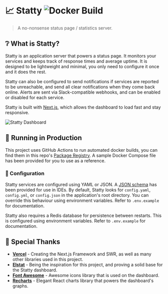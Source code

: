 # 📈 Statty ![Docker Build](https://github.com/lolPants/statty/workflows/Docker%20Build/badge.svg)

> A no-nonsense status page / statistics server.

## ❔ What is Statty?
Statty is an application server that powers a status page. It monitors your services and keeps track of response times and average uptime. It is designed to be lightweight and minimal, you only need to configure it once and it does the rest.

Statty can also be configured to send notifications if services are reported to be unreachable, and send all clear notifications when they come back online. Alerts are sent via Slack-compatible webhooks, and can be enabled or disabled for each service.

Statty is built with [Next.js](https://github.com/vercel/next.js), which allows the dashboard to load fast and stay responsive.

![Statty Dashboard](https://raw.githubusercontent.com/lolPants/statty/master/assets/demo.png)

## 🚀 Running in Production
This project uses GitHub Actions to run automated docker builds, you can find them in this repo's [Package Registry](https://github.com/lolPants/statty/packages). A sample Docker Compose file has been provided for you to use as a reference.

### 📝 Configuration
Statty services are configured using YAML or JSON. A [JSON schema](https://raw.githubusercontent.com/lolPants/statty/master/assets/config.schema.json) has been provided for use in IDEs. By default, Statty looks for `config.yaml`, `config.yml`, or `config.json` in the application's root directory. You can override this behaviour using environment variables. Refer to `.env.example` for documentation.

Statty also requires a Redis database for persistence between restarts. This is configured using environment variables. Refer to `.env.example` for documentation.

## 💖 Special Thanks
* **[Vercel](https://github.com/vercel)** - Creating the Next.js Framework and SWR, as well as many other libraries used in this project.
* **[Elstat](https://gitdab.com/ashie/elstat)** - Being the inspiration for this project, and proving a solid base for the Statty dashboard.
* **[Font Awesome](https://fontawesome.com/)** - Awesome icons library that is used on the dashboard.
* **[Recharts](https://recharts.org/en-US/)** - Elegant React charts library that powers the dashboard's graphs.
